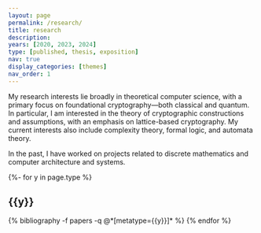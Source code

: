 ```yaml
---
layout: page
permalink: /research/
title: research
description: 
years: [2020, 2023, 2024]
type: [published, thesis, exposition]
nav: true
display_categories: [themes]
nav_order: 1
---
```


My research interests lie broadly in theoretical computer science, with a primary focus on foundational cryptography—both classical and quantum. In particular, I am interested in the theory of cryptographic constructions and assumptions, with an emphasis on lattice-based cryptography. My current interests also include complexity theory, formal logic, and automata theory.

In the past, I have worked on projects related to discrete mathematics and computer architecture and systems.

<!-- _pages/publications.md -->
<div class="publications">

{%- for y in page.type %}
  <h2 class="year">{{y}}</h2>
  {% bibliography -f papers -q @*[metatype={{y}}]* %}
{% endfor %}

</div>

